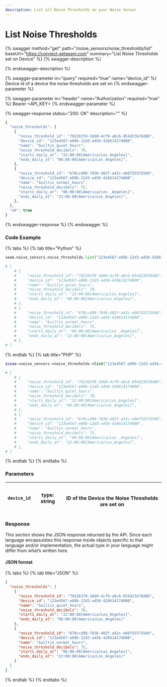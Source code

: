 ```yaml
---
description: List all Noise Thresholds on your Noise Sensor
---
```


# List Noise Thresholds

{% swagger method="get" path="/noise_sensors/noise_thresholds/list" baseUrl="https://connect.getseam.com" summary="List Noise Thresholds set on Device" %}
{% swagger-description %}

{% endswagger-description %}

{% swagger-parameter in="query" required="true" name="device_id" %}
Device id of a device the noise thresholds are set on
{% endswagger-parameter %}

{% swagger-parameter in="header" name="Authorization" required="true" %}
Bearer <API_KEY>
{% endswagger-parameter %}

{% swagger-response status="200: OK" description="" %}

```javascript
{
  "noise_thresholds": [
    {
      "noise_threshold_id": "792263f8-1660-4cf9-a6c6-054d23b78d86",
      "device_id": "123e4567-e89b-12d3-a456-426614174000",
      "name": "builtin_quiet_hours",
      "noise_threshold_decibels": 70,
      "starts_daily_at": "22:00:00[America/Los_Angeles]",
      "ends_daily_at": "06:00:00[America/Los_Angeles]",
    },
    {
      "noise_threshold_id": "678ccd98-7036-402f-a42c-e66f55575566",
      "device_id": "123e4567-e89b-12d3-a456-426614174000",
      "name": "builtin_normal_hours",
      "noise_threshold_decibels": 75,
      "starts_daily_at": "06:00:00[America/Los _Angeles]",
      "ends_daily_at": "22:00:00[America/Los_Angeles]",
    },
  ],
  "ok": true
}
```

{% endswagger-response %}
{% endswagger %}

### Code Example

{% tabs %}
{% tab title="Python" %}

```python
seam.noise_sensors.noise_thresholds.list("123e4567-e89b-12d3-a456-426614174000")

# [
    # {
    #     "noise_threshold_id": "792263f8-1660-4cf9-a6c6-054d23b78d86",
    #     "device_id": "123e4567-e89b-12d3-a456-426614174000",
    #     "name": "builtin_quiet_hours",
    #     "noise_threshold_decibels": 70,
    #     "starts_daily_at": "22:00:00[America/Los_Angeles]",
    #     "ends_daily_at": "06:00:00[America/Los_Angeles]",
    # },
    # {
    #     "noise_threshold_id": "678ccd98-7036-402f-a42c-e66f55575566",
    #     "device_id": "123e4567-e89b-12d3-a456-426614174000",
    #     "name": "builtin_normal_hours",
    #     "noise_threshold_decibels": 75,
    #     "starts_daily_at": "06:00:00[America/Los _Angeles]",
    #     "ends_daily_at": "22:00:00[America/Los_Angeles]",
    # },
# ]
```

{% endtab %}
{% tab title="PHP" %}

```php
$seam->noise_sensors->noise_thresholds->list("123e4567-e89b-12d3-a456-426614174000")

# [
    # {
    #     "noise_threshold_id": "792263f8-1660-4cf9-a6c6-054d23b78d86",
    #     "device_id": "123e4567-e89b-12d3-a456-426614174000",
    #     "name": "builtin_quiet_hours",
    #     "noise_threshold_decibels": 70,
    #     "starts_daily_at": "22:00:00[America/Los_Angeles]",
    #     "ends_daily_at": "06:00:00[America/Los_Angeles]",
    # },
    # {
    #     "noise_threshold_id": "678ccd98-7036-402f-a42c-e66f55575566",
    #     "device_id": "123e4567-e89b-12d3-a456-426614174000",
    #     "name": "builtin_normal_hours",
    #     "noise_threshold_decibels": 75,
    #     "starts_daily_at": "06:00:00[America/Los _Angeles]",
    #     "ends_daily_at": "22:00:00[America/Los_Angeles]",
    # },
# ]
```

{% endtab %}
{% endtabs %}

### Parameters

| `device_id` | type: string | <p><br>ID of the Device the Noise Thresholds are set on</p> |
| ----------- | ------------ | ----------------------------------------------------------- |

### Response

This section shows the JSON response returned by the API. Since each language encapsulates this response inside objects specific to that language and/or implementation, the actual type in your language might differ from what’s written here.

#### JSON format

{% tabs %}
{% tab title="JSON" %}

```json
{
  "noise_thresholds": [
    {
      "noise_threshold_id": "792263f8-1660-4cf9-a6c6-054d23b78d86",
      "device_id": "123e4567-e89b-12d3-a456-426614174000",
      "name": "builtin_quiet_hours",
      "noise_threshold_decibels": 70,
      "starts_daily_at": "22:00:00[America/Los_Angeles]",
      "ends_daily_at": "06:00:00[America/Los_Angeles]"
    },
    {
      "noise_threshold_id": "678ccd98-7036-402f-a42c-e66f55575566",
      "device_id": "123e4567-e89b-12d3-a456-426614174000",
      "name": "builtin_normal_hours",
      "noise_threshold_decibels": 75,
      "starts_daily_at": "06:00:00[America/Los_Angeles]",
      "ends_daily_at": "22:00:00[America/Los_Angeles]"
    }
  ]
}
```

{% endtab %}
{% endtabs %}
